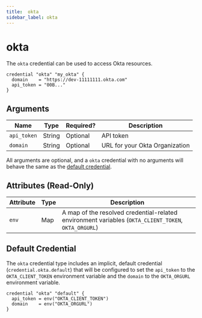 ```yaml
---
title:  okta
sidebar_label: okta
---
```


# okta

The `okta` credential can be used to access Okta resources.

```hcl
credential "okta" "my_okta" {
  domain    = "https://dev-11111111.okta.com"
  api_token = "00B..."
}
```

## Arguments

| Name            | Type    | Required?| Description
|-----------------|---------|----------|-------------------
| `api_token`     |  String | Optional | API token
| `domain`        |  String | Optional | URL for your Okta Organization

All arguments are optional, and a `okta` credential with no arguments will behave the same as the [default credential](#default-credential).

## Attributes (Read-Only)

| Attribute       | Type    | Description
|-----------------|---------|-----------------
| `env`           | Map     | A map of the resolved credential-related environment variables (`OKTA_CLIENT_TOKEN`, `OKTA_ORGURL`)

## Default Credential

The `okta` credential type includes an implicit, default credential (`credential.okta.default`) that will be configured to set the `api_token` to the `OKTA_CLIENT_TOKEN` environment variable and the `domain` to the `OKTA_ORGURL` environment variable.

```hcl
credential "okta" "default" {
  api_token = env("OKTA_CLIENT_TOKEN")
  domain    = env("OKTA_ORGURL")
}
```
